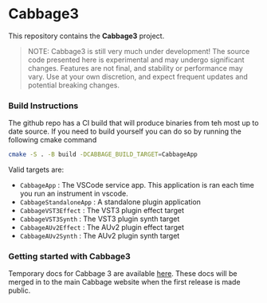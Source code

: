 # Cabbage3

This repository contains the **Cabbage3** project. 

> NOTE: Cabbage3 is still very much under development! The source code presented here is experimental and may undergo significant changes. Features are not final, and stability or performance may vary. Use at your own discretion, and expect frequent updates and potential breaking changes.


### Build Instructions

The github repo has a CI build that will produce binaries from teh most up to date source. If you need to build yourself you can do so by running the following cmake command

```bash
cmake -S . -B build -DCABBAGE_BUILD_TARGET=CabbageApp
```

Valid targets are:
* `CabbageApp` : The VSCode service app. This application is ran each time you run an instrument in vscode.
* `CabbageStandaloneApp` : A standalone plugin application
* `CabbageVST3Effect` : The VST3 plugin effect target
* `CabbageVST3Synth` : The VST3 plugin synth target
* `CabbageAUv2Effect` : The AUv2 plugin effect target
* `CabbageAUv2Synth` : The AUv2 plugin synth target

### Getting started with Cabbage3

Temporary docs for Cabbage 3 are available [here](https://rorywalsh.github.io/cabbage3website/docs/intro). These docs will be merged in to the main Cabbage website when the first release is made public. 

